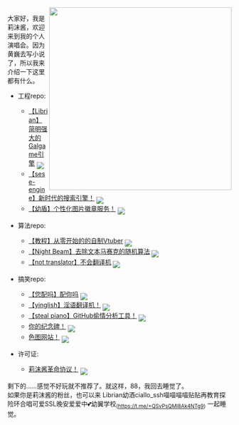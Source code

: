 

<img align='right' src='https://cdn.jsdelivr.net/gh/RimoChan/rimochan/00.gif' width='410px'>

大家好，我是莉沫酱，欢迎来到我的个人演唱会。因为黄巍去写小说了，所以我来介绍一下这里都有什么。

+ 工程repo:
    - [【Librian】简明强大的Galgame引擎](https://github.com/RimoChan/Librian)
    <a href='https://github.com/RimoChan/Librian'><img align='middle' src='https://unv-shield.librian.net/api/unv_shield?repo=RimoChan/Librian'></img></a>
    [![]()]()
    - [【sese-engine】新时代的搜索引擎！](https://github.com/RimoChan/sese-engine)
    <a href='https://github.com/RimoChan/sese-engine'><img align='middle' src='https://unv-shield.librian.net/api/unv_shield?repo=RimoChan/sese-engine'></img></a>
    [![]()]()
    - [【幼盾】个性化图片徽章服务！](https://github.com/RimoChan/unv-shield)
    <a href='https://github.com/RimoChan/unv-shield'><img align='middle' src='https://unv-shield.librian.net/api/unv_shield?repo=RimoChan/unv-shield'></img></a>
    [![]()]()

+ 算法repo:
    - [【教程】从零开始的的自制Vtuber](https://github.com/RimoChan/Vtuber_Tutorial)
    <a href='https://github.com/RimoChan/Vtuber_Tutorial'><img align='middle' src='https://unv-shield.librian.net/api/unv_shield?repo=RimoChan/Vtuber_Tutorial'></img></a>
    [![]()]()
    - [【Night Beam】去除文本马赛克的随机算法](https://github.com/RimoChan/Night-Beam)
    <a href='https://github.com/RimoChan/Night-Beam'><img align='middle' src='https://unv-shield.librian.net/api/unv_shield?repo=RimoChan/Night-Beam'></img></a>
    [![]()]()
    - [【not translator】不会翻译机](https://github.com/RimoChan/not_translator)
    <a href='https://github.com/RimoChan/not_translator'><img align='middle' src='https://unv-shield.librian.net/api/unv_shield?repo=RimoChan/not_translator'></img></a>
    [![]()]()

+ 搞笑repo:
    - [【您配吗】配你吗](https://github.com/RimoChan/match-you)
    <a href='https://github.com/RimoChan/match-you'><img align='middle' src='https://unv-shield.librian.net/api/unv_shield?repo=RimoChan/match-you'></img></a>
    [![]()]()
    - [【yinglish】淫语翻译机！](https://github.com/RimoChan/yinglish)
    <a href='https://github.com/RimoChan/yinglish'><img align='middle' src='https://unv-shield.librian.net/api/unv_shield?repo=RimoChan/yinglish'></img></a>
    [![]()]()
    - [【steal piano】GitHub偷情分析工具！](https://github.com/RimoChan/steal_piano)
    <a href='https://github.com/RimoChan/steal_piano'><img align='middle' src='https://unv-shield.librian.net/api/unv_shield?repo=RimoChan/steal_piano'></img></a>
    [![]()]()
    - [你的纪念碑！](https://github.com/RimoChan/thyrune)
    <a href='https://github.com/RimoChan/thyrune'><img align='middle' src='https://unv-shield.librian.net/api/unv_shield?repo=RimoChan/thyrune'></img></a>
    [![]()]()
    - [色图网站！](https://github.com/RimoChan/color_site)
    <a href='https://github.com/RimoChan/color_site'><img align='middle' src='https://unv-shield.librian.net/api/unv_shield?repo=RimoChan/color_site'></img></a>
    [![]()]()

+ 许可证:
    - [莉沫酱革命协议！](https://github.com/RimoChan/Je-Suis-Le-Deluge)
    <a href='https://github.com/RimoChan/Je-Suis-Le-Deluge'><img align='middle' src='https://unv-shield.librian.net/api/unv_shield?repo=RimoChan/Je-Suis-Le-Deluge'></img></a>
    [![]()]()


剩下的……感觉不好玩就不推荐了。就这样，88，我回去睡觉了。  
如果你是莉沫酱的粉丝，也可以来 Librian幼酒ciallo_ssh喵喵喵喵贴贴再教育探险环合唱可爱SSL晚安爱爱中💕幼翼学校<sub>(<https://t.me/+QSvPsQMl8Ak4NTg9>)</sub> 一起睡觉。
